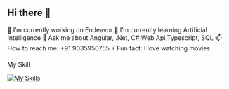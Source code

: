 ## Hi there 👋


🔭 I’m currently working on Endeavor 
🌱 I’m currently learning Artificial Intelligence
💬 Ask me about Angular, .Net, C#,Web Api,Typescript, SQL
📫 How to reach me: +91 9035950755
⚡ Fun fact: I love watching movies

My Skill

[![My Skills](https://skillicons.dev/icons?i=js,html,css,wasm)](https://skillicons.dev)

